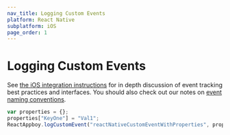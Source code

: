 ```yaml
---
nav_title: Logging Custom Events
platform: React Native
subplatform: iOS
page_order: 1
---
```

# Logging Custom Events

See [the iOS integration instructions][1] for in depth discussion of event tracking best practices and interfaces. You should also check out our notes on [event naming conventions]({{site.baseurl}}/user_guide/data_and_analytics/custom_data/event_naming_conventions/).

```javascript
var properties = {};
properties["KeyOne"] = "Val1";
ReactAppboy.logCustomEvent("reactNativeCustomEventWithProperties", properties);
```

[1]: {{site.baseurl}}/developer_guide/platform_integration_guides/ios/analytics/tracking_custom_events/
